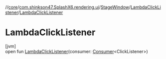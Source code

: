 //[core](../../../../index.md)/[com.shinkson47.SplashX6.rendering.ui](../../index.md)/[StageWindow](../index.md)/[LambdaClickListener](index.md)/[LambdaClickListener](-lambda-click-listener.md)

# LambdaClickListener

[jvm]\
open fun [LambdaClickListener](-lambda-click-listener.md)(consumer: [Consumer](https://docs.oracle.com/javase/8/docs/api/java/util/function/Consumer.html)&lt;ClickListener&gt;)

